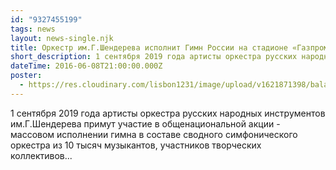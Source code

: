 ```yaml
---
id: "9327455199"
tags: news
layout: news-single.njk
title: Оркестр им.Г.Шендерева исполнит Гимн России на стадионе «Газпром-Арена»
short_description: 1 сентября 2019 года артисты оркестра русских народных инструментов им.Г.Шендерева примут участие в общенациональной акции - массовом исполнении гимна в составе сводного симфонического оркестра из 10 тысяч музыкантов, участников творческих коллективов...
dateTime: 2016-06-08T21:00:00.000Z
poster:
  - https://res.cloudinary.com/lisbon1231/image/upload/v1621871398/balalajka-risunok-dlya-detej-karandashom-cherno-belyj-cvetnoj-poetapno4_fs8are.jpg
---
```

1 сентября 2019 года артисты оркестра русских народных инструментов им.Г.Шендерева примут участие в общенациональной акции - массовом исполнении гимна в составе сводного симфонического оркестра из 10 тысяч музыкантов, участников творческих коллективов...
